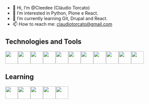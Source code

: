 - 👋 Hi, I’m @Cleedee (Cláudio Torcato)
- 👀 I’m interested in Python, Plone e React.
- 🌱 I’m currently learning Git, Drupal and React.
- 📫 How to reach me: claudiotorcato@gmail.com

## Technologies and Tools

<img src="https://cdn.jsdelivr.net/gh/devicons/devicon/icons/drupal/drupal-original.svg" width="40" height="40" /><img src="https://cdn.jsdelivr.net/gh/devicons/devicon/icons/git/git-original.svg" width="40" height="40" /><img src="https://cdn.jsdelivr.net/gh/devicons/devicon/icons/vim/vim-original.svg" width="40" height="40" /><img src="https://cdn.jsdelivr.net/gh/devicons/devicon/icons/java/java-original-wordmark.svg" width="40" height="40" /><img src="https://cdn.jsdelivr.net/gh/devicons/devicon/icons/python/python-original-wordmark.svg" width="40" height="40" /><img src="https://cdn.jsdelivr.net/gh/devicons/devicon/icons/linux/linux-original.svg" width="40" height="40" /><img src="https://cdn.jsdelivr.net/gh/devicons/devicon/icons/flask/flask-original-wordmark.svg" width="40" height="40" /><img src="https://cdn.jsdelivr.net/gh/devicons/devicon/icons/sqlalchemy/sqlalchemy-original.svg" width="40" height="40" /><img src="https://cdn.jsdelivr.net/gh/devicons/devicon/icons/sqlite/sqlite-original.svg" width="40" height="40" /><img src="https://cdn.jsdelivr.net/gh/devicons/devicon/icons/javascript/javascript-original.svg" width="40" height="40" /><img src="https://cdn.jsdelivr.net/gh/devicons/devicon/icons/docker/docker-original-wordmark.svg" width="40" height="40" />
          
          
          
          
          
            
## Learning

<img src="https://cdn.jsdelivr.net/gh/devicons/devicon/icons/angularjs/angularjs-original.svg" width="40" height="40" /><img src="https://cdn.jsdelivr.net/gh/devicons/devicon/icons/spring/spring-original.svg" width="40" height="40" /><img src="https://cdn.jsdelivr.net/gh/devicons/devicon/icons/lua/lua-plain-wordmark.svg" width="40" height="40" /><img src="https://cdn.jsdelivr.net/gh/devicons/devicon/icons/pandas/pandas-original.svg" width="40" height="40" /><img src="https://cdn.jsdelivr.net/gh/devicons/devicon/icons/typescript/typescript-original.svg" width="40" height="40" />
          


<!---
Cleedee/Cleedee is a ✨ special ✨ repository because its `README.md` (this file) appears on your GitHub profile.
You can click the Preview link to take a look at your changes.
--->
